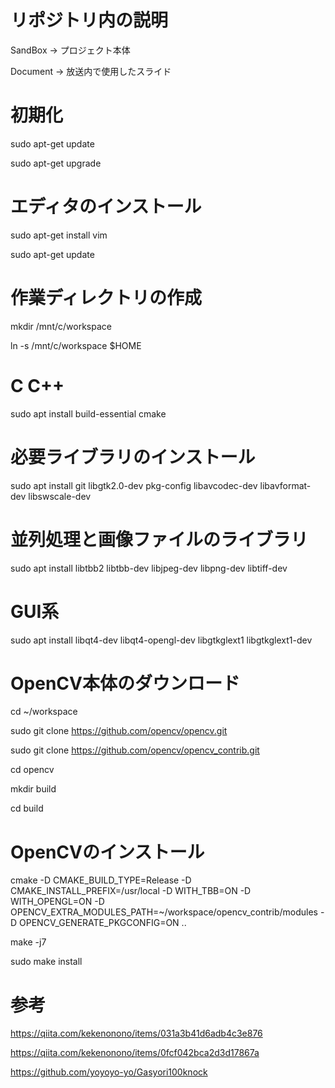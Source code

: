 # リポジトリ内の説明
SandBox -> プロジェクト本体

Document -> 放送内で使用したスライド

# 初期化
sudo apt-get update

sudo apt-get upgrade
# エディタのインストール
sudo apt-get install vim

sudo apt-get update

# 作業ディレクトリの作成
mkdir /mnt/c/workspace

ln -s /mnt/c/workspace $HOME

# C C++
sudo apt install build-essential cmake
# 必要ライブラリのインストール
sudo apt install git libgtk2.0-dev pkg-config libavcodec-dev libavformat-dev libswscale-dev
# 並列処理と画像ファイルのライブラリ
sudo apt install libtbb2 libtbb-dev libjpeg-dev  libpng-dev libtiff-dev
# GUI系
sudo apt install libqt4-dev libqt4-opengl-dev libgtkglext1 libgtkglext1-dev

# OpenCV本体のダウンロード
cd ~/workspace

sudo git clone https://github.com/opencv/opencv.git

sudo git clone https://github.com/opencv/opencv_contrib.git

cd opencv

mkdir build

cd build

# OpenCVのインストール
cmake -D CMAKE_BUILD_TYPE=Release -D CMAKE_INSTALL_PREFIX=/usr/local -D WITH_TBB=ON -D WITH_OPENGL=ON -D OPENCV_EXTRA_MODULES_PATH=~/workspace/opencv_contrib/modules -D OPENCV_GENERATE_PKGCONFIG=ON ..

make -j7

sudo make install

# 参考
https://qiita.com/kekenonono/items/031a3b41d6adb4c3e876

https://qiita.com/kekenonono/items/0fcf042bca2d3d17867a

https://github.com/yoyoyo-yo/Gasyori100knock
